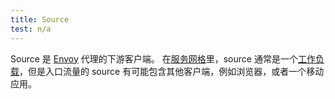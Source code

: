 ```yaml
---
title: Source
test: n/a
---
```

Source 是 [Envoy](/zh/docs/reference/glossary/#envoy) 代理的下游客户端。
在[服务网格](/zh/docs/reference/glossary/#service-mesh)里，source 通常是一个[工作负载](/zh/docs/reference/glossary/#workload)，但是入口流量的 source 有可能包含其他客户端，例如浏览器，或者一个移动应用。
